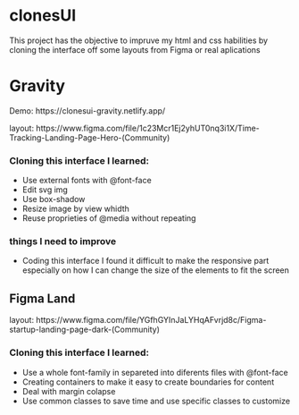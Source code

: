 # clonesUI

This project has the objective to impruve my html and css habilities by cloning the interface off some layouts from Figma or real aplications

 <h1>Gravity</h1>
 
 <p>Demo: https://clonesui-gravity.netlify.app/</p>
 <p>layout: https://www.figma.com/file/1c23Mcr1Ej2yhUT0nq3i1X/Time-Tracking-Landing-Page-Hero-(Community)</p>
 
 <h3>Cloning this interface I learned:</h3>
 <ul>
  <li>Use external fonts with @font-face</li>
  <li>Edit svg img</li>
  <li>Use box-shadow</li>
  <li>Resize image by view whidth</li>
  <li>Reuse proprieties of @media without repeating</li>
 </ul>
  
 <h3>things I need to improve</h3>
 <ul>
  <li>Coding this interface I found it difficult to make the responsive part especially on how I can change the size of the elements to fit the screen</li>
 </ul>

 <h2>Figma Land</h2>

 <p>layout: https://www.figma.com/file/YGfhGYInJaLYHqAFvrjd8c/Figma-startup-landing-page-dark-(Community)</p>

 <h3>Cloning this interface I learned:</h3>
 <ul>
  <li>Use a whole font-family in separeted into diferents files with @font-face</li>
  <li>Creating containers to make it easy to create boundaries for content</li>
  <li>Deal with margin colapse</li>
  <li>Use common classes to save time and use specific classes to customize</li>
 </ul>

